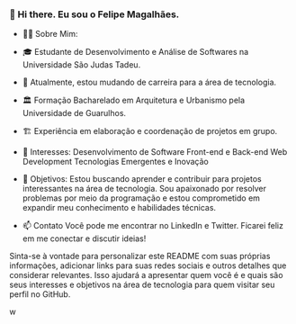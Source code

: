 ### 👋 Hi there. Eu sou o Felipe Magalhães.

- 👨‍💻 Sobre Mim:
- 🎓 Estudante de Desenvolvimento e Análise de Softwares na Universidade São Judas Tadeu.
- 🌱 Atualmente, estou mudando de carreira para a área de tecnologia.
- 🏛️ Formação Bacharelado em Arquitetura e Urbanismo pela Universidade de Guarulhos.
- 🏗️ Experiência em elaboração e coordenação de projetos em grupo.

- 🔭 Interesses:
Desenvolvimento de Software
Front-end e Back-end Web Development
Tecnologias Emergentes e Inovação

- 🌟 Objetivos:
Estou buscando aprender e contribuir para projetos interessantes na área de tecnologia. Sou apaixonado por resolver problemas por meio da programação e estou comprometido em expandir meu conhecimento e habilidades técnicas.

- 📫 Contato
Você pode me encontrar no LinkedIn e Twitter. Ficarei feliz em me conectar e discutir ideias!

Sinta-se à vontade para personalizar este README com suas próprias informações, adicionar links para suas redes sociais e outros detalhes que considerar relevantes. Isso ajudará a apresentar quem você é e quais são seus interesses e objetivos na área de tecnologia para quem visitar seu perfil no GitHub.
<!--
**Felipe-Magalhaes-A-Carneiro/Felipe-Magalhaes-A-Carneiro** is a ✨ _special_ ✨ repository because its `README.md` (this file) appears on your GitHub profile.

Here are some ideas to get you started:

- 🔭 I’m currently working on ...
- 🌱 I’m currently learning ...
- 👯 I’m looking to collaborate on ...
- 🤔 I’m looking for help with ...
- 💬 Ask me about ...
- 📫 How to reach me: ...
- 😄 Pronouns: ...
- ⚡ Fun fact: ...
-->
w

